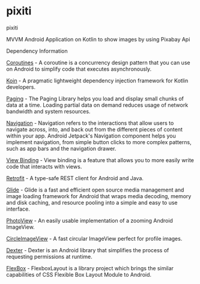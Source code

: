 # pixiti

pixiti

MVVM Android Application on Kotlin to show images by using Pixabay Api

Dependency Information

[Coroutines](https://developer.android.com//kotlin/coroutines) - A coroutine is a concurrency design pattern that you can use on Android to simplify code that executes asynchronously.

[Koin](https://github.com/InsertKoinIO/koin) - A pragmatic lightweight dependency injection framework for Kotlin developers.

[Paging](https://developer.android.com/topic/libraries/architecture/paging) - The Paging Library helps you load and display small chunks of data at a time. Loading partial data on demand reduces usage of network bandwidth and system resources.

[Navigation](https://developer.android.com/guide/navigation/navigation-getting-started) - Navigation refers to the interactions that allow users to navigate across, into, and back out from the different pieces of content within your app. Android Jetpack's Navigation component helps you implement navigation, from simple button clicks to more complex patterns, such as app bars and the navigation drawer. 

[View Binding](https://developer.android.com/topic/libraries/view-binding) - View binding is a feature that allows you to more easily write code that interacts with views.

[Retrofit](https://square.github.io/retrofit/) - A type-safe REST client for Android and Java.

[Glide](https://github.com/bumptech/glide) - Glide is a fast and efficient open source media management and image loading framework for Android that wraps media decoding, memory and disk caching, and resource pooling into a simple and easy to use interface.

[PhotoView](https://github.com/chrisbanes/PhotoView) - An easily usable implementation of a zooming Android ImageView.

[CircleImageView](https://github.com/hdodenhof/CircleImageView) - A fast circular ImageView perfect for profile images.

[Dexter](https://github.com/Karumi/Dexter) - Dexter is an Android library that simplifies the process of requesting permissions at runtime.

[FlexBox](https://github.com/google/flexbox-layout) - FlexboxLayout is a library project which brings the similar capabilities of CSS Flexible Box Layout Module to Android.
